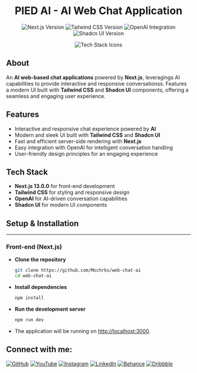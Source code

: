 <h1 align="center">PIED AI - AI Web Chat Application</h1>

<p align="center">
  <img src="https://img.shields.io/badge/Next.js-13.0.0-black" alt="Next.js Version" />
  <img src="https://img.shields.io/badge/Tailwind%20CSS-3.0.0-blue" alt="Tailwind CSS Version" />
  <img src="https://img.shields.io/badge/OpenAI-orange" alt="OpenAI Integration" />
  <img src="https://img.shields.io/badge/Shadcn%20UI-1.0.0-brightgreen" alt="Shadcn UI Version" />
</p>

<p align="center">
  <img src="https://skillicons.dev/icons?i=nextjs,tailwind,openai" alt="Tech Stack Icons" />
</p>

## About

An **AI web-based chat applications** powered by **Next.js**, leveragings AI capabilities to provide interactive and responsive conversationss. Features a modern UI built with **Tailwind CSS** and **Shadcn UI** components, offering a seamless and engaging user experience.

## Features

- Interactive and responsive chat experience powered by **AI**
- Modern and sleek UI built with **Tailwind CSS** and **Shadcn UI**
- Fast and efficient server-side rendering with **Next.js**
- Easy integration with OpenAI for intelligent conversation handling
- User-friendly design principles for an engaging experience

## Tech Stack

- **Next.js 13.0.0** for front-end development
- **Tailwind CSS** for styling and responsive design
- **OpenAI** for AI-driven conversation capabilities
- **Shadcn UI** for modern UI components

## Setup & Installation

---

### Front-end (Next.js)

- **Clone the repository**

    ```bash
    git clone https://github.com/Mochrks/web-chat-ai
    cd web-chat-ai
    ```

- **Install dependencies**

    ```bash
    npm install
    ```

- **Run the development server**

    ```bash
    npm run dev
    ```

- The application will be running on [http://localhost:3000](http://localhost:3000).

## Connect with me:
[![GitHub](https://img.shields.io/badge/GitHub-333?style=for-the-badge&logo=github&logoColor=white)](https://github.com/yourusername)
[![YouTube](https://img.shields.io/badge/YouTube-FF0000?style=for-the-badge&logo=youtube&logoColor=white)](https://youtube.com/@yourchannel)
[![Instagram](https://img.shields.io/badge/Instagram-E4405F?style=for-the-badge&logo=instagram&logoColor=white)](https://instagram.com/yourusername)
[![LinkedIn](https://img.shields.io/badge/LinkedIn-0077B5?style=for-the-badge&logo=linkedin&logoColor=white)](https://linkedin.com/in/yourusername)
[![Behance](https://img.shields.io/badge/Behance-1769FF?style=for-the-badge&logo=behance&logoColor=white)](https://behance.net/yourusername)
[![Dribbble](https://img.shields.io/badge/Dribbble-EA4C89?style=for-the-badge&logo=dribbble&logoColor=white)](https://dribbble.com/yourusername)
